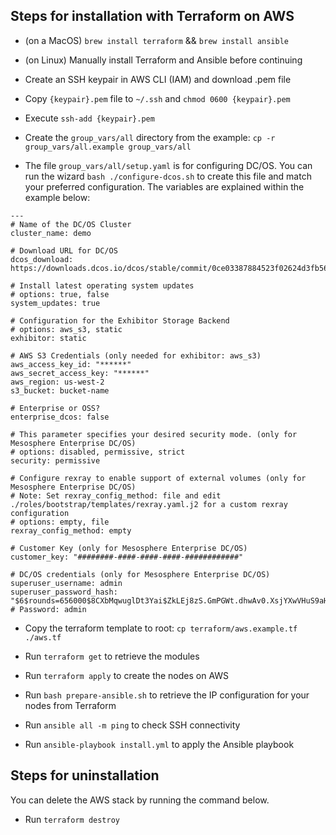 ## Steps for installation with Terraform on AWS

- (on a MacOS) `brew install terraform` && `brew install ansible`

- (on Linux) Manually install Terraform and Ansible before continuing

- Create an SSH keypair in AWS CLI (IAM) and download .pem file

- Copy `{keypair}.pem` file to `~/.ssh` and `chmod 0600 {keypair}.pem`

- Execute `ssh-add {keypair}.pem`

- Create the `group_vars/all` directory from the example: `cp -r group_vars/all.example group_vars/all`

- The file `group_vars/all/setup.yaml` is for configuring DC/OS. You can run the wizard `bash ./configure-dcos.sh` to create this file and match your preferred configuration. The variables are explained within the example below:

```
---
# Name of the DC/OS Cluster
cluster_name: demo

# Download URL for DC/OS
dcos_download: https://downloads.dcos.io/dcos/stable/commit/0ce03387884523f02624d3fb56c7fbe2e06e181b/dcos_generate_config.sh

# Install latest operating system updates
# options: true, false
system_updates: true

# Configuration for the Exhibitor Storage Backend
# options: aws_s3, static
exhibitor: static

# AWS S3 Credentials (only needed for exhibitor: aws_s3)
aws_access_key_id: "******"
aws_secret_access_key: "******"
aws_region: us-west-2
s3_bucket: bucket-name

# Enterprise or OSS?
enterprise_dcos: false

# This parameter specifies your desired security mode. (only for Mesosphere Enterprise DC/OS)
# options: disabled, permissive, strict
security: permissive

# Configure rexray to enable support of external volumes (only for Mesosphere Enterprise DC/OS)
# Note: Set rexray_config_method: file and edit ./roles/bootstrap/templates/rexray.yaml.j2 for a custom rexray configuration
# options: empty, file
rexray_config_method: empty

# Customer Key (only for Mesosphere Enterprise DC/OS)
customer_key: "########-####-####-####-############"

# DC/OS credentials (only for Mesosphere Enterprise DC/OS)
superuser_username: admin
superuser_password_hash: "$6$rounds=656000$8CXbMqwuglDt3Yai$ZkLEj8zS.GmPGWt.dhwAv0.XsjYXwVHuS9aHh3DMcfGaz45OpGxC5oQPXUUpFLMkqlXCfhXMloIzE0Xh8VwHJ." # Password: admin
```

- Copy the terraform template to root: `cp terraform/aws.example.tf ./aws.tf`

- Run `terraform get` to retrieve the modules

- Run `terraform apply` to create the nodes on AWS

- Run `bash prepare-ansible.sh` to retrieve the IP configuration for your nodes from Terraform

- Run `ansible all -m ping` to check SSH connectivity

- Run `ansible-playbook install.yml` to apply the Ansible playbook

## Steps for uninstallation

You can delete the AWS stack by running the command below.

- Run `terraform destroy`
